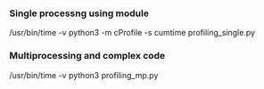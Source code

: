 


### Single processng using module

/usr/bin/time -v python3 -m cProfile -s cumtime profiling_single.py

### Multiprocessing and complex code

/usr/bin/time -v python3 profiling_mp.py

